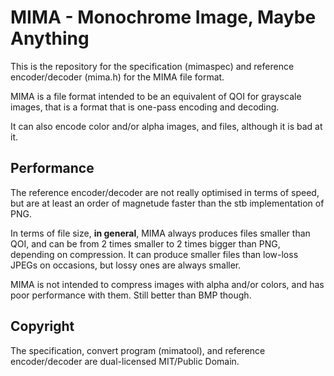 # MIMA - Monochrome Image, Maybe Anything

This is the repository for the specification (mimaspec) and reference encoder/decoder (mima.h) for the MIMA file format.

MIMA is a file format intended to be an equivalent of QOI for grayscale images, that is a format that is one-pass encoding and
decoding.

It can also encode color and/or alpha images, and files, although it is bad at it.

## Performance

The reference encoder/decoder are not really optimised in terms of speed, but are at least an order of magnetude faster than 
the stb implementation of PNG.

In terms of file size, **in general**, MIMA always produces files smaller than QOI, and can be from 2 times smaller to 
2 times bigger than PNG, depending on compression. It can produce smaller files than low-loss JPEGs on occasions, but lossy
ones are always smaller.

MIMA is not intended to compress images with alpha and/or colors, and has poor performance with them. Still better than
BMP though.

## Copyright

The specification, convert program (mimatool), and reference encoder/decoder are dual-licensed MIT/Public Domain.
